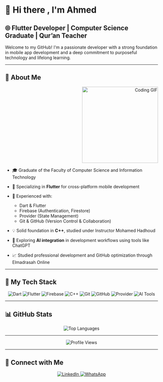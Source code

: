 <!-- ========================= -->
<!--      AHMED’S README      -->
<!-- ========================= -->

# 👋 Hi there , I'm Ahmed

## ⦾ Flutter Developer | Computer Science Graduate | Qur’an Teacher

Welcome to my GitHub! I'm a passionate developer with a strong foundation in mobile app development and a deep commitment to purposeful technology and lifelong learning.

---

## 🚀 About Me

<div align="right">
<img src="https://c.tenor.com/_DOBjnGspYAAAAAM/code-coding.gif" width="250" alt="Coding GIF" style="z-index:99;"/>
</div>

- 🎓 Graduate of the Faculty of Computer Science and Information Technology  
- 📱 Specializing in **Flutter** for cross-platform mobile development  
- 🔧 Experienced with:
  - Dart & Flutter
  - Firebase (Authentication, Firestore)
  - Provider (State Management)
  - Git & GitHub (Version Control & Collaboration)

- 💡 Solid foundation in **C++**, studied under Instructor Mohamed Hadhoud  
- 🤖 Exploring **AI integration** in development workflows using tools like ChatGPT  
- 📈 Studied professional development and GitHub optimization through Elmadrasah Online

---

## 🔧 My Tech Stack

<p align="center">
  <img src="https://img.shields.io/badge/Dart-0175C2?logo=dart&logoColor=white" alt="Dart"/>
  <img src="https://img.shields.io/badge/Flutter-02569B?logo=flutter&logoColor=white" alt="Flutter"/>
  <img src="https://img.shields.io/badge/Firebase-FFCA28?logo=firebase&logoColor=black" alt="Firebase"/>
  <img src="https://img.shields.io/badge/C++-00599C?logo=c%2B%2B&logoColor=white" alt="C++"/>
  <img src="https://img.shields.io/badge/Git-F05032?logo=git&logoColor=white" alt="Git"/>
  <img src="https://img.shields.io/badge/GitHub-181717?logo=github&logoColor=white" alt="GitHub"/>
  <img src="https://img.shields.io/badge/Provider-0A0A0A?logo=flutter&logoColor=white" alt="Provider"/>
  <img src="https://img.shields.io/badge/AI%20Tools-00B4D8?logo=openai&logoColor=white" alt="AI Tools"/>
</p>

---

## 📊 GitHub Stats

<div align="center">
  <img src="https://github-readme-stats.vercel.app/api/top-langs/?username=your-github-username&layout=compact&theme=dark" alt="Top Languages"/>
</div>

---

<p align="center">
  <img src="https://komarev.com/ghpvc/?username=your-github-username&style=for-the-badge" alt="Profile Views"/>
</p>

---

## 🔗 Connect with Me

<p align="center">
<a href="https://linkedin.com/in/ahmed-mostafa-daoud"> <img src="https://img.shields.io/badge/LinkedIn-0077B5?logo=linkedin&logoColor=white" alt="LinkedIn"/> </a>
 <a href="https://wa.me/201029121638">
    <img src="https://img.shields.io/badge/WhatsApp-25D366?logo=whatsapp&logoColor=white" alt="WhatsApp"/>
  </a>
</p>
